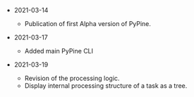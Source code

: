 * 2021-03-14
	* Publication of first Alpha version of PyPine.

* 2021-03-17
	* Added main PyPine CLI

* 2021-03-19
	* Revision of the processing logic.
	* Display internal processing structure of a task as a tree.


